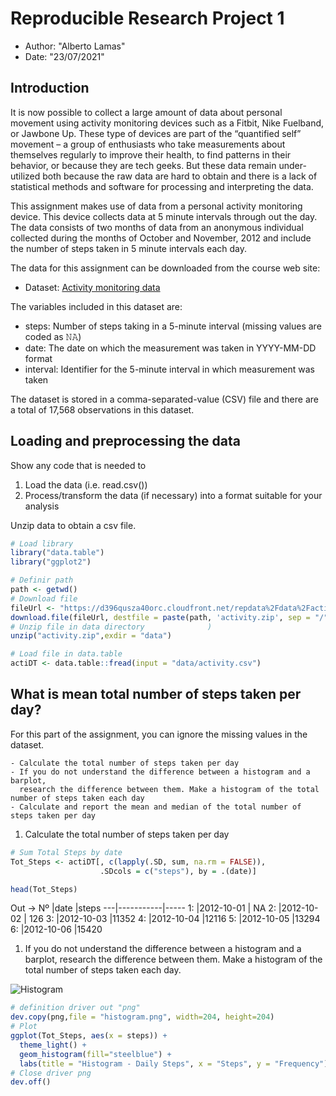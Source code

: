 # Reproducible Research Project 1

- Author: "Alberto Lamas"
- Date: "23/07/2021"


Introduction
------------
It is now possible to collect a large amount of data about personal movement using activity monitoring devices such as a Fitbit, Nike Fuelband, or Jawbone Up. These type of devices are part of the “quantified self” movement – a group of enthusiasts who take measurements about themselves regularly to improve their health, to find patterns in their behavior, or because they are tech geeks. But these data remain under-utilized both because the raw data are hard to obtain and there is a lack of statistical methods and software for processing and interpreting the data.

This assignment makes use of data from a personal activity monitoring device. This device collects data at 5 minute intervals through out the day. The data consists of two months of data from an anonymous individual collected during the months of October and November, 2012 and include the number of steps taken in 5 minute intervals each day.

The data for this assignment can be downloaded from the course web site:

-   Dataset: [Activity monitoring data](https://d396qusza40orc.cloudfront.net/repdata%2Fdata%2Factivity.zip)


The variables included in this dataset are:

* steps: Number of steps taking in a 5-minute interval (missing values are coded as 𝙽𝙰) </br> 
* date: The date on which the measurement was taken in YYYY-MM-DD format </br> 
* interval: Identifier for the 5-minute interval in which measurement was taken </br> 

The dataset is stored in a comma-separated-value (CSV) file and there are a total of 17,568 observations in this dataset.

Loading and preprocessing the data
----------------------------------
Show any code that is needed to

1. Load the data (i.e. read.csv())
2. Process/transform the data (if necessary) into a format suitable for your analysis

Unzip data to obtain a csv file.

``` r
# Load library
library("data.table")
library("ggplot2")

# Definir path
path <- getwd()
# Download file
fileUrl <- "https://d396qusza40orc.cloudfront.net/repdata%2Fdata%2Factivity.zip"
download.file(fileUrl, destfile = paste(path, 'activity.zip', sep = "/")) 
# Unzip file in data directory              )
unzip("activity.zip",exdir = "data")

# Load file in data.table
actiDT <- data.table::fread(input = "data/activity.csv")
```

What is mean total number of steps taken per day?
-------------------------------------------------
For this part of the assignment, you can ignore the missing values in the dataset.

    - Calculate the total number of steps taken per day
    - If you do not understand the difference between a histogram and a barplot, 
      research the difference between them. Make a histogram of the total number of steps taken each day
    - Calculate and report the mean and median of the total number of steps taken per day

1. Calculate the total number of steps taken per day

``` r
# Sum Total Steps by date
Tot_Steps <- actiDT[, c(lapply(.SD, sum, na.rm = FALSE)), 
                    .SDcols = c("steps"), by = .(date)] 

head(Tot_Steps)
```
Out ->
Nº |date       |steps
---|-----------|-----
1: |2012-10-01 |   NA
2: |2012-10-02 |  126
3: |2012-10-03 |11352
4: |2012-10-04 |12116
5: |2012-10-05 |13294
6: |2012-10-06 |15420


1.  If you do not understand the difference between a histogram and a barplot, research the difference between them. Make a histogram of the total number of steps taken each day.

![Histogram](https://github.com/lalamas/datasciencecoursera-/edit/main/5_Reproducible_Research/1.project/histogram.png)
``` r
# definition driver out "png"
dev.copy(png,file = "histogram.png", width=204, height=204)
# Plot
ggplot(Tot_Steps, aes(x = steps)) +
  theme_light() +
  geom_histogram(fill="steelblue") +
  labs(title = "Histogram - Daily Steps", x = "Steps", y = "Frequency")
# Close driver png
dev.off()
```
